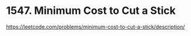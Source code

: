# 1547. Minimum Cost to Cut a Stick

https://leetcode.com/problems/minimum-cost-to-cut-a-stick/description/